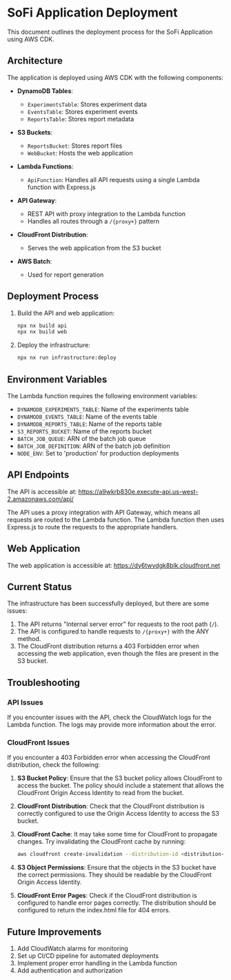 # SoFi Application Deployment

This document outlines the deployment process for the SoFi Application using AWS CDK.

## Architecture

The application is deployed using AWS CDK with the following components:

- **DynamoDB Tables**:
  - `ExperimentsTable`: Stores experiment data
  - `EventsTable`: Stores experiment events
  - `ReportsTable`: Stores report metadata

- **S3 Buckets**:
  - `ReportsBucket`: Stores report files
  - `WebBucket`: Hosts the web application

- **Lambda Functions**:
  - `ApiFunction`: Handles all API requests using a single Lambda function with Express.js

- **API Gateway**:
  - REST API with proxy integration to the Lambda function
  - Handles all routes through a `/{proxy+}` pattern

- **CloudFront Distribution**:
  - Serves the web application from the S3 bucket

- **AWS Batch**:
  - Used for report generation

## Deployment Process

1. Build the API and web application:
   ```bash
   npx nx build api
   npx nx build web
   ```

2. Deploy the infrastructure:
   ```bash
   npx nx run infrastructure:deploy
   ```

## Environment Variables

The Lambda function requires the following environment variables:

- `DYNAMODB_EXPERIMENTS_TABLE`: Name of the experiments table
- `DYNAMODB_EVENTS_TABLE`: Name of the events table
- `DYNAMODB_REPORTS_TABLE`: Name of the reports table
- `S3_REPORTS_BUCKET`: Name of the reports bucket
- `BATCH_JOB_QUEUE`: ARN of the batch job queue
- `BATCH_JOB_DEFINITION`: ARN of the batch job definition
- `NODE_ENV`: Set to 'production' for production deployments

## API Endpoints

The API is accessible at: https://a9wkrb830e.execute-api.us-west-2.amazonaws.com/api/

The API uses a proxy integration with API Gateway, which means all requests are routed to the Lambda function. The Lambda function then uses Express.js to route the requests to the appropriate handlers.

## Web Application

The web application is accessible at: https://dy6twvdgk8blk.cloudfront.net

## Current Status

The infrastructure has been successfully deployed, but there are some issues:

1. The API returns "Internal server error" for requests to the root path (`/`).
2. The API is configured to handle requests to `/{proxy+}` with the ANY method.
3. The CloudFront distribution returns a 403 Forbidden error when accessing the web application, even though the files are present in the S3 bucket.

## Troubleshooting

### API Issues

If you encounter issues with the API, check the CloudWatch logs for the Lambda function. The logs may provide more information about the error.

### CloudFront Issues

If you encounter a 403 Forbidden error when accessing the CloudFront distribution, check the following:

1. **S3 Bucket Policy**: Ensure that the S3 bucket policy allows CloudFront to access the bucket. The policy should include a statement that allows the CloudFront Origin Access Identity to read from the bucket.

2. **CloudFront Distribution**: Check that the CloudFront distribution is correctly configured to use the Origin Access Identity to access the S3 bucket.

3. **CloudFront Cache**: It may take some time for CloudFront to propagate changes. Try invalidating the CloudFront cache by running:
   ```bash
   aws cloudfront create-invalidation --distribution-id <distribution-id> --paths "/*"
   ```

4. **S3 Object Permissions**: Ensure that the objects in the S3 bucket have the correct permissions. They should be readable by the CloudFront Origin Access Identity.

5. **CloudFront Error Pages**: Check if the CloudFront distribution is configured to handle error pages correctly. The distribution should be configured to return the index.html file for 404 errors.

## Future Improvements

1. Add CloudWatch alarms for monitoring
2. Set up CI/CD pipeline for automated deployments
3. Implement proper error handling in the Lambda function
4. Add authentication and authorization